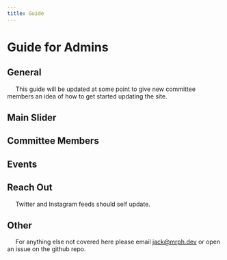 ```yaml
---
title: Guide
---
```

# **Guide for Admins**

## General

&nbsp;&nbsp;&nbsp;&nbsp;&nbsp;This guide will be updated at some point to give new committee members an idea of how to get started updating the site. 

## Main Slider

## Committee Members

## Events

## Reach Out

&nbsp;&nbsp;&nbsp;&nbsp;&nbsp;Twitter and Instagram feeds should self update.

## Other

&nbsp;&nbsp;&nbsp;&nbsp;&nbsp;For anything else not covered here please email jack@mrph.dev or open an issue on the github repo.



